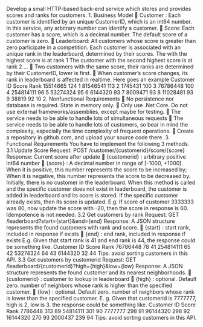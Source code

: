 Develop a small HTTP-based back-end service which stores and
provides scores and ranks for customers. 1. Business Model
 Customer : Each customer is identified by an unique CustomerID, which is an int64 number. In this
service, any arbitrary number can identify a customer.  Score: Each customer has a score, which is a decimal number. The default score of a customer is zero.  Leaderboard: All customers whose score is greater than zero participate in a competition. Each
customer is associated with an unique rank in the leaderboard, determined by their scores. The with the highest score is at rank 1
The customer with the second highest score is at rank 2 …
 Two customers with the same score, their ranks are determined by their CustomerID, lower is first.  When customer’s score changes, its rank in leaderboard is affected in realtime. Here goes an example
Customer ID Score Rank
15514665 124 1
81546541 113 2
1745431 100 3
76786448 100 4
254814111 96 5
53274324 95 6
6144320 93 7
8009471 93 8
11028481 93 9
38819 92 10
2. Nonfunctional Requirements
 No persistence nor database is required. State in memory only.  Only use .Net Core. Do not use external frameworks/assemblies, except maybe
for testing.  The service needs to be able to handle lots of simultaneous requests
 The service needs to be able to handle lots of customers, so bear in mind the
complexity, especially the time complexity of frequent operations.  Create a repository in github.com, and upload your source code there.
3. Functional Requirements
You have to implement the following 3 methods. 3.1 Update Score
Request: POST /customer/{customerid}/score/{score}
Response: Current score after update
 {customerid} : arbitrary positive int64 number
 {score} : A decimal number in range of [-1000, +1000]. When it is
positive, this number represents the score to be increased by; When
it is negative, this number represents the score to be decreased by.
Initially, there is no customer in the leaderboard. When this method is called and the specific customer does not exist in leaderboard, the customer is added in leaderboard and its score is stored.
If the specific customer already exists, then its score is updated. E.g. If score of
customer 3333333 was 80, now update the score with -20, then the score in
response is 60. Idempotence is not needed.
3.2 Get customers by rank
Request: GET /leaderboard?start={start}&end={end}
Response: A JSON structure represents the found customers with
rank and score.  {start} : start rank, included in response if exists
 {end} : end rank, included in response if exists
E.g. Given that start rank is 41 and end rank is 44, the response could be something
like. Customer ID Score Rank
76786448 78 41
254814111 65 42
53274324 64 43
6144320 32 44
Tips: avoid sorting customers in this API. 3.3 Get customers by customerid
Request: GET /leaderboard/{customerid}?high={high}&low={low}
Response: A JSON structure represents the found customer and
its nearest neighborhoods.  {customerid} : customer to lookup in leaderboard
 {high} : optional. Default zero. number of neighbors whose rank is
higher than the specified customer.  {low} : optional. Default zero. number of neighbors whose rank is
lower than the specified customer. E. g. Given that customerid is 7777777, high is 2, low is 3. the response
could be something like. Customer ID Score Rank
7786448 313 89
54814111 301 90
7777777 298 91
96144320 298 92
16144320 270 93
2000437 239 94
Tips: avoid sorting customers in this API.
